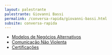 ```yaml
---
layout: palestrante
palestrante: Giovanni Bassi
permalink: /conversa-rapida/giovanni-bassi.html
subsite: conversa-rapida
---
```


* [Modelos de Negócios Alternativos](/conversa-rapida/giovanni-bassi-modelos-de-neg-cios-alternativos)
* [Comunicação Não Violenta](/conversa-rapida/giovanni-bassi-comunica-o-n-o-violenta)
* [Certificações](/conversa-rapida/giovanni-bassi-certifica-es)
